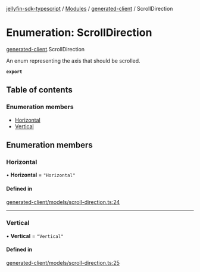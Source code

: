 [jellyfin-sdk-typescript](../README.md) / [Modules](../modules.md) / [generated-client](../modules/generated_client.md) / ScrollDirection

# Enumeration: ScrollDirection

[generated-client](../modules/generated_client.md).ScrollDirection

An enum representing the axis that should be scrolled.

**`export`**

## Table of contents

### Enumeration members

- [Horizontal](generated_client.ScrollDirection.md#horizontal)
- [Vertical](generated_client.ScrollDirection.md#vertical)

## Enumeration members

### Horizontal

• **Horizontal** = `"Horizontal"`

#### Defined in

[generated-client/models/scroll-direction.ts:24](https://github.com/thornbill/jellyfin-sdk-typescript/blob/c0c5b18/src/generated-client/models/scroll-direction.ts#L24)

___

### Vertical

• **Vertical** = `"Vertical"`

#### Defined in

[generated-client/models/scroll-direction.ts:25](https://github.com/thornbill/jellyfin-sdk-typescript/blob/c0c5b18/src/generated-client/models/scroll-direction.ts#L25)
